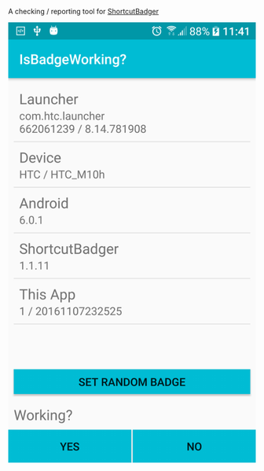 
A checking / reporting tool for [ShortcutBadger](https://github.com/leolin310148/ShortcutBadger)

![](screenshot/1.png?raw=true)